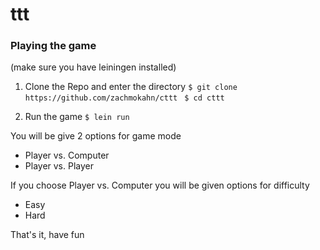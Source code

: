 # ttt

### Playing the game
(make sure you have leiningen installed)

1. Clone the Repo and enter the directory
``` $ git clone https://github.com/zachmokahn/cttt ```
``` $ cd cttt```

2. Run the game
``` $ lein run ```

You will be give 2 options for game mode
* Player vs. Computer
* Player vs. Player

If you choose Player vs. Computer you will be given options
for difficulty
* Easy
* Hard

That's it, have fun
